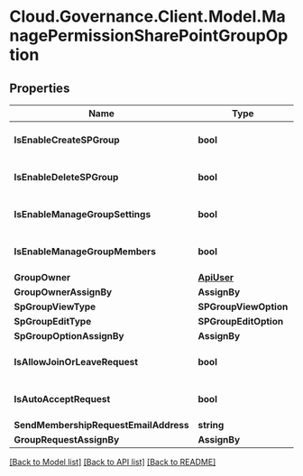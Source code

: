 # Cloud.Governance.Client.Model.ManagePermissionSharePointGroupOption
## Properties

Name | Type | Description | Notes
------------ | ------------- | ------------- | -------------
**IsEnableCreateSPGroup** | **bool** |  | [optional] [default to false]
**IsEnableDeleteSPGroup** | **bool** |  | [optional] [default to false]
**IsEnableManageGroupSettings** | **bool** |  | [optional] [default to false]
**IsEnableManageGroupMembers** | **bool** |  | [optional] [default to false]
**GroupOwner** | [**ApiUser**](ApiUser.md) |  | [optional] 
**GroupOwnerAssignBy** | **AssignBy** |  | [optional] 
**SpGroupViewType** | **SPGroupViewOption** |  | [optional] 
**SpGroupEditType** | **SPGroupEditOption** |  | [optional] 
**SpGroupOptionAssignBy** | **AssignBy** |  | [optional] 
**IsAllowJoinOrLeaveRequest** | **bool** |  | [optional] [default to false]
**IsAutoAcceptRequest** | **bool** |  | [optional] [default to false]
**SendMembershipRequestEmailAddress** | **string** |  | [optional] 
**GroupRequestAssignBy** | **AssignBy** |  | [optional] 

[[Back to Model list]](../README.md#documentation-for-models) [[Back to API list]](../README.md#documentation-for-api-endpoints) [[Back to README]](../README.md)

